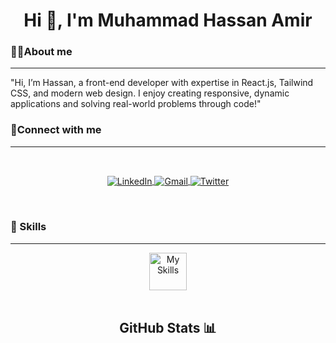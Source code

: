 <h1 align="center">Hi 👋, I'm Muhammad Hassan Amir</h1>

<h3>💁‍♂️About me</h3>
<hr>
<p>"Hi, I’m Hassan, a front-end developer with expertise in React.js, Tailwind CSS, and modern web design. I enjoy creating responsive, dynamic applications and solving real-world problems through code!"</p>

<h3 align="left">📱Connect with me</h3>
<hr>
<br>
<p align="center">
	<a href="https://www.linkedin.com/in/muhammadhassanamir/">
 	 <img align="center" src="https://skillicons.dev/icons?i=linkedin" alt="LinkedIn">
	</a>
 	<a href="mailto:hassanamir0506@gmail.com">
 	 <img align="center" src="https://skillicons.dev/icons?i=gmail" alt="Gmail">
	</a>
	<a href="https://x.com/Hassanamir0506">
 	 <img align="center" src="https://skillicons.dev/icons?i=twitter" alt="Twitter">
	</a>
</p>
<br>

<h3 align="left">🚀 Skills</h3>
<hr>
<div style="text-align: center;">
	<a href="https://muhammad-hassan-amir.vercel.app" style="text-align:center;">
        <img align="center" height="60px" src="https://skillicons.dev/icons?i=next,react,ts,js,python,redux,firebase,supabase,tailwind,materialui,html,css,bootstrap,cpp" alt="My Skills">
	</a>
</div>
<br>

<h2 align="center">GitHub Stats 📊</h2> 


